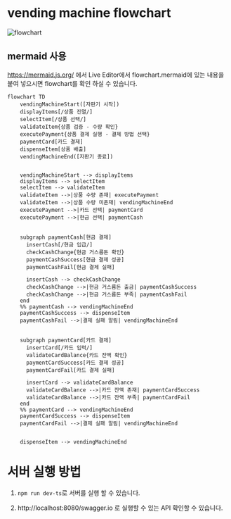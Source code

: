 
# vending machine flowchart
![flowchart](https://gist.githubusercontent.com/geunyoungno/9db43e352c88a61b24df903e568971d0/raw/47f3379b55a54fc146c29b2da456ecea718a8ddd/vending-machine-flowchart.png)

## mermaid 사용
https://mermaid.js.org/ 에서 Live Editor에서 flowchart.mermaid에 있는 내용을 붙여 넣으시면 flowchart를 확인 하실 수 있습니다.
```
flowchart TD
    vendingMachineStart([자판기 시작])
    displayItems[/상품 진열/]
    selectItem[/상품 선택/]
    validateItem{상품 검증 - 수량 확인}
    executePayment{상품 결제 실행 - 결제 방법 선택}
    paymentCard[카드 결제]
    dispenseItem[상품 배출]
    vendingMachineEnd([자판기 종료])


    vendingMachineStart --> displayItems
    displayItems --> selectItem
    selectItem --> validateItem
    validateItem -->|상품 수량 존재| executePayment
    validateItem -->|상품 수량 미존재| vendingMachineEnd
    executePayment -->|카드 선택| paymentCard
    executePayment -->|현금 선택| paymentCash


    subgraph paymentCash[현금 결제]
      insertCash[/현금 입급/]
      checkCashChange{현금 거스름돈 확인}
      paymentCashSuccess[현금 결제 성공]
      paymentCashFail[현금 결제 실패]

      insertCash --> checkCashChange
      checkCashChange -->|현금 거스름돈 출금| paymentCashSuccess
      checkCashChange -->|현금 거스름돈 부족| paymentCashFail
    end
    %% paymentCash --> vendingMachineEnd
    paymentCashSuccess --> dispenseItem
    paymentCashFail -->|결제 실패 알림| vendingMachineEnd


    subgraph paymentCard[카드 결제]
      insertCard[/카드 입력/]
      validateCardBalance{카드 잔액 확인}
      paymentCardSuccess[카드 결제 성공]
      paymentCardFail[카드 결제 실패]

      insertCard --> validateCardBalance
      validateCardBalance -->|카드 잔액 존재| paymentCardSuccess
      validateCardBalance -->|카드 잔액 부족| paymentCardFail
    end
    %% paymentCard --> vendingMachineEnd
    paymentCardSuccess --> dispenseItem
    paymentCardFail -->|결제 실패 알림| vendingMachineEnd


    dispenseItem --> vendingMachineEnd
```

# 서버 실행 방법
1. `npm run dev-ts`로 서버를 실행 할 수 있습니다.

2. http://localhost:8080/swagger.io 로 실행할 수 있는 API 확인할 수 있습니다.
